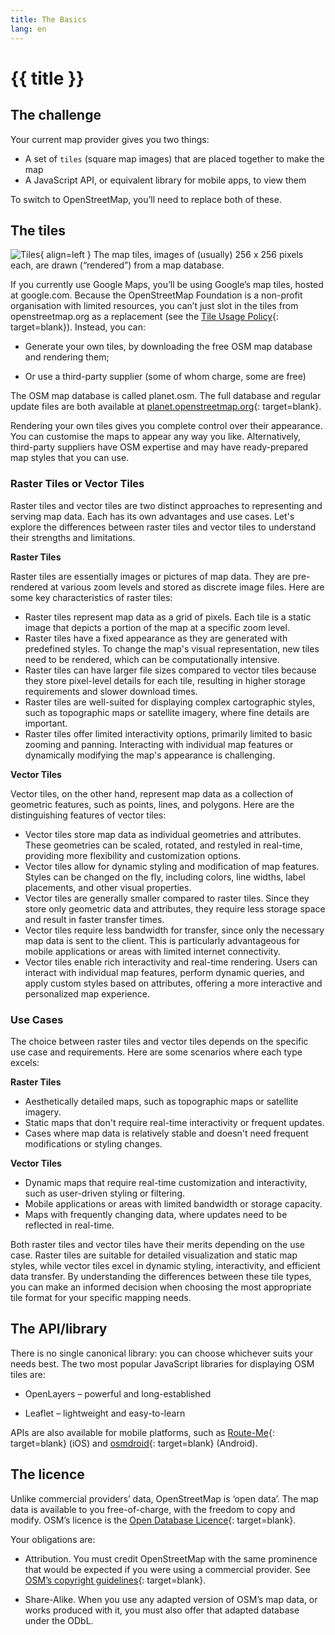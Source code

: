```yaml
---
title: The Basics
lang: en
---
```


# {{ title }}

## The challenge

Your current map provider gives you two things:

* A set of `tiles` (square map images) that are placed together to make the map
* A JavaScript API, or equivalent library for mobile apps, to view them

To switch to OpenStreetMap, you’ll need to replace both of these.

## The tiles

![Tiles](/assets/img/tiles.png){ align=left }
The map tiles, images of (usually) 256 x 256 pixels each, are drawn (“rendered”) from a map database.

If you currently use Google Maps, you’ll be using Google’s map tiles, hosted at google.com. Because the OpenStreetMap Foundation is a non-profit organisation with limited resources, you can’t just slot in the tiles from openstreetmap.org as a replacement (see the [Tile Usage Policy](https://operations.osmfoundation.org/policies/tiles/){: target=blank}). Instead, you can:

* Generate your own tiles, by downloading the free OSM map database and rendering them;

* Or use a third-party supplier (some of whom charge, some are free)

The OSM map database is called planet.osm. The full database and regular update files are both available at [planet.openstreetmap.org](http://planet.openstreetmap.org/){: target=blank}.

Rendering your own tiles gives you complete control over their appearance. You can customise the maps to appear any way you like. Alternatively, third-party suppliers have OSM expertise and may have ready-prepared map styles that you can use.

### Raster Tiles or Vector Tiles

Raster tiles and vector tiles are two distinct approaches to representing and serving map data. Each has its own advantages and use cases. Let's explore the differences between raster tiles and vector tiles to understand their strengths and limitations.

**Raster Tiles**

Raster tiles are essentially images or pictures of map data. They are pre-rendered at various zoom levels and stored as discrete image files. Here are some key characteristics of raster tiles:

* Raster tiles represent map data as a grid of pixels. Each tile is a static image that depicts a portion of the map at a specific zoom level.
* Raster tiles have a fixed appearance as they are generated with predefined styles. To change the map's visual representation, new tiles need to be rendered, which can be computationally intensive.
* Raster tiles can have larger file sizes compared to vector tiles because they store pixel-level details for each tile, resulting in higher storage requirements and slower download times.
* Raster tiles are well-suited for displaying complex cartographic styles, such as topographic maps or satellite imagery, where fine details are important.
* Raster tiles offer limited interactivity options, primarily limited to basic zooming and panning. Interacting with individual map features or dynamically modifying the map's appearance is challenging.

**Vector Tiles**

Vector tiles, on the other hand, represent map data as a collection of geometric features, such as points, lines, and polygons. Here are the distinguishing features of vector tiles:

* Vector tiles store map data as individual geometries and attributes. These geometries can be scaled, rotated, and restyled in real-time, providing more flexibility and customization options.
* Vector tiles allow for dynamic styling and modification of map features. Styles can be changed on the fly, including colors, line widths, label placements, and other visual properties.
* Vector tiles are generally smaller compared to raster tiles. Since they store only geometric data and attributes, they require less storage space and result in faster transfer times.
* Vector tiles require less bandwidth for transfer, since only the necessary map data is sent to the client. This is particularly advantageous for mobile applications or areas with limited internet connectivity.
* Vector tiles enable rich interactivity and real-time rendering. Users can interact with individual map features, perform dynamic queries, and apply custom styles based on attributes, offering a more interactive and personalized map experience.

### Use Cases

The choice between raster tiles and vector tiles depends on the specific use case and requirements. Here are some scenarios where each type excels:

**Raster Tiles**

* Aesthetically detailed maps, such as topographic maps or satellite imagery.
* Static maps that don't require real-time interactivity or frequent updates.
* Cases where map data is relatively stable and doesn't need frequent modifications or styling changes.

**Vector Tiles**

* Dynamic maps that require real-time customization and interactivity, such as user-driven styling or filtering.
* Mobile applications or areas with limited bandwidth or storage capacity.
* Maps with frequently changing data, where updates need to be reflected in real-time.

Both raster tiles and vector tiles have their merits depending on the use case. Raster tiles are suitable for detailed visualization and static map styles, while vector tiles excel in dynamic styling, interactivity, and efficient data transfer. By understanding the differences between these tile types, you can make an informed decision when choosing the most appropriate tile format for your specific mapping needs.

## The API/library

There is no single canonical library: you can choose whichever suits your needs best. The two most popular JavaScript libraries for displaying OSM tiles are:

* OpenLayers – powerful and long-established

* Leaflet – lightweight and easy-to-learn

APIs are also available for mobile platforms, such as [Route-Me](https://github.com/route-me/route-me){: target=blank} (iOS) and [osmdroid](https://github.com/osmdroid/osmdroid){: target=blank} (Android).

## The licence

Unlike commercial providers’ data, OpenStreetMap is ‘open data’. The map data is available to you free-of-charge, with the freedom to copy and modify. OSM’s licence is the [Open Database Licence](http://opendatacommons.org/licenses/odbl/summary/){: target=blank}.

Your obligations are:

* Attribution. You must credit OpenStreetMap with the same prominence that would be expected if you were using a commercial provider. See [OSM’s copyright guidelines](http://www.openstreetmap.org/copyright){: target=blank}.

* Share-Alike. When you use any adapted version of OSM’s map data, or works produced with it, you must also offer that adapted database under the ODbL.
  